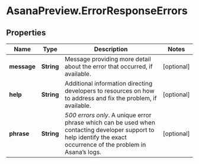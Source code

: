 # AsanaPreview.ErrorResponseErrors

## Properties
Name | Type | Description | Notes
------------ | ------------- | ------------- | -------------
**message** | **String** | Message providing more detail about the error that occurred, if available. | [optional] 
**help** | **String** | Additional information directing developers to resources on how to address and fix the problem, if available. | [optional] 
**phrase** | **String** | *500 errors only*. A unique error phrase which can be used when contacting developer support to help identify the exact occurrence of the problem in Asana’s logs. | [optional] 
